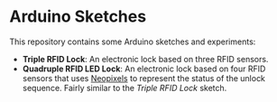 # Arduino Sketches

This repository contains some Arduino sketches and experiments:

* **Triple RFID Lock**: An electronic lock based on three RFID sensors.
* **Quadruple RFID LED Lock**: An electronic lock based on four RFID sensors that uses [Neopixels](https://learn.adafruit.com/adafruit-neopixel-uberguide/the-magic-of-neopixels) to represent the status of the unlock sequence. Fairly similar to the *Triple RFID Lock* sketch.